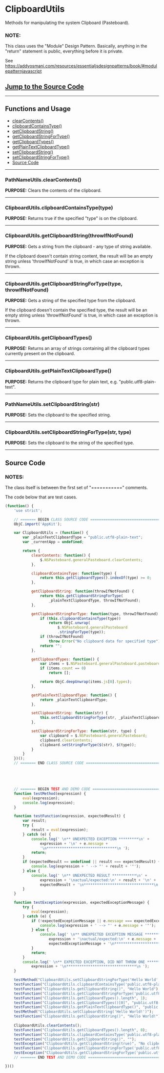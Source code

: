 # ClipboardUtils
Methods for manipulating the system Clipboard (Pasteboard).
### NOTE: ###
This class uses the "Module" Design Pattern. Basically, anything in the "return" statement is public, everything before it is private.

See https://addyosmani.com/resources/essentialjsdesignpatterns/book/#modulepatternjavascript

## [Jump to the Source Code](#source)

---

## Functions and Usage
* [clearContents()](#clearContents)
* [clipboardContainsType()](#clipboardContainsType)
* [getClipboardString()](#getClipboardString)
* [getClipboardStringForType()](#getClipboardStringForType)
* [getClipboardTypes()](#getClipboardTypes)
* [getPlainTextClipboardType()](#getPlainTextClipboardType)
* [setClipboardString()](#setClipboardString)
* [setClipboardStringForType()](#setClipboardStringForType)
* [Source Code](#source)

---

### <a name="clearContents"></a>PathNameUtils.clearContents()
**PURPOSE:**
Clears the contents of the clipboard.

---

### <a name="clipboardContainsType"></a>ClipboardUtils.clipboardContainsType(type)
**PURPOSE:**
Returns true if the specified "type" is on the clipboard.

---

### <a name="getClipboardString"></a>ClipboardUtils.getClipboardString(throwIfNotFound)
**PURPOSE:**
Gets a string from the clipboard - any type of string available.

If the clipboard doesn't contain string content, the result will be an empty string unless 'throwIfNotFound' is true, in which case an exception is thrown.

---

### <a name="getClipboardStringForType"></a>ClipboardUtils.getClipboardStringForType(type, throwIfNotFound)
**PURPOSE:**
Gets a string of the specified type from the clipboard.

If the clipboard doesn't contain the specified type, the result will be an empty string unless 'throwIfNotFound' is true, in which case an exception is thrown.

---

### <a name="getClipboardTypes"></a>ClipboardUtils.getClipboardTypes()
**PURPOSE:**
Returns an array of strings containing all the clipboard types currently present on the clipboard.

---

### <a name="getPlainTextClipboardType"></a>ClipboardUtils.getPlainTextClipboardType()
**PURPOSE:**
Returns the clipboard type for plain text, e.g. "public.utf8-plain-text".

---

### <a name="setClipboardString"></a>PathNameUtils.setClipboardString(str)
**PURPOSE:**
Sets the clipboard to the specified string.

---

### <a name="setClipboardStringForType"></a>ClipboardUtils.setClipboardStringForType(str, type)
**PURPOSE:**
Sets the clipboard to the string of the specified type.

---

## <a name="source"></a>Source Code

### NOTES:
The class itself is between the first set of "===========" comments.

The code below that are test cases.

```js
(function() {
	'use strict';

	// ======= BEGIN CLASS SOURCE CODE =========================================
	ObjC.import('AppKit');

	var ClipboardUtils = (function() {
		var _plainTextClipboardType = "public.utf8-plain-text";
		var _currentApp = undefined;

		return {
			clearContents: function() {
				$.NSPasteboard.generalPasteboard.clearContents;
			},

			clipboardContainsType: function(type) {
				return this.getClipboardTypes().indexOf(type) >= 0;
			},

			getClipboardString: function(throwIfNotFound) {
				return this.getClipboardStringForType(
					_plainTextClipboardType, throwIfNotFound);
			},

			getClipboardStringForType: function(type, throwIfNotFound) {
				if (this.clipboardContainsType(type))
					return ObjC.unwrap(
						$.NSPasteboard.generalPasteboard
						.stringForType(type));
				if (throwIfNotFound)
					throw Error("No clipboard data for specified type");
				return "";
			},

			getClipboardTypes: function() {
				var items = $.NSPasteboard.generalPasteboard.pasteboardItems;
				if (items.count == 0)
					return [];

				return ObjC.deepUnwrap(items.js[0].types);
			},

			getPlainTextClipboardType: function() {
				return _plainTextClipboardType;
			},

			setClipboardString: function(str) {
				this.setClipboardStringForType(str, _plainTextClipboardType);
			},

			setClipboardStringForType: function(str, type) {
				var clipboard = $.NSPasteboard.generalPasteboard;
				clipboard.clearContents;
				clipboard.setStringForType($(str), $(type));
			}
		}
	})();
	// ======= END CLASS SOURCE CODE ===========================================





	// ======= BEGIN TEST AND DEMO CODE ========================================
	function testMethod(expression) {
		eval(expression);
		console.log(expression);
	}

	function testFunction(expression, expectedResult) {
		var result;
		try {
			result = eval(expression);
		} catch (e) {
			console.log(' \n** UNEXPECTED EXCEPTION *********\n' +
				expression + '\n' + e.message +
				'\n********************************\n ');
			return;
		}
		if (expectedResult == undefined || result === expectedResult) {
			console.log(expression + ' --> "' + result + '"');
		} else {
			console.log(' \n** UNEXPECTED RESULT ***********\n' +
				expression + '\nactual/expected:\n' + result + '\n' +
				expectedResult + '\n********************************\n ');
		}
	}

	function testException(expression, expectedExceptionMessage) {
		try {
			eval(expression);
		} catch (e) {
			if (!expectedExceptionMessage || e.message === expectedExceptionMessage) {
				console.log(expression + ' --> "' + e.message + '"');
			} else {
				console.log(' \n** UNEXPECTED EXCEPTION MESSAGE ***********\n' +
					expression + '\nactual/expected:\n' + e.message + '\n' +
					expectedExceptionMessage + '\n********************************\n ');
			}
			return;
		}
		console.log(' \n** EXPECTED EXCEPTION, DID NOT THROW ONE ***********\n' +
			expression + '\n********************************\n ');
	}

	testMethod("ClipboardUtils.setClipboardStringForType('Hello World', 'public.utf8-plain-text')");
	testFunction("ClipboardUtils.clipboardContainsType('public.utf8-plain-text')", true);
	testFunction("ClipboardUtils.getClipboardString()", "Hello World");
	testFunction("ClipboardUtils.getClipboardStringForType('public.utf8-plain-text')", "Hello World");
	testFunction("ClipboardUtils.getClipboardTypes().length", 1);
	testFunction("ClipboardUtils.getClipboardTypes()[0]", "public.utf8-plain-text");
	testFunction("ClipboardUtils.getPlainTextClipboardType()", "public.utf8-plain-text");
	testMethod("ClipboardUtils.setClipboardString('Hello World!')");
	testFunction("ClipboardUtils.getClipboardString()", "Hello World!");
	
	ClipboardUtils.clearContents();
	testFunction("ClipboardUtils.getClipboardTypes().length", 0);
	testFunction("ClipboardUtils.clipboardContainsType('public.utf8-plain-text')", false);
	testFunction("ClipboardUtils.getClipboardString()", "");
	testException("ClipboardUtils.getClipboardString(true)", "No clipboard data for specified type");
	testFunction("ClipboardUtils.getClipboardStringForType('public.utf8-plain-text')", "");
	testException("ClipboardUtils.getClipboardStringForType('public.utf8-plain-text', true)", "No clipboard data for specified type");
	// ======= END TEST AND DEMO CODE ==========================================

})()
```